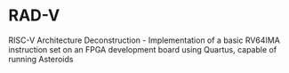 # RAD-V
RISC-V Architecture Deconstruction - Implementation of a basic RV64IMA instruction set on an FPGA development board using Quartus, capable of running Asteroids
